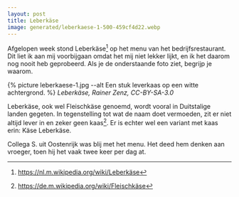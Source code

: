 ```yaml
---
layout: post
title: Leberkäse
image: generated/leberkaese-1-500-459cf4d22.webp
---
```


Afgelopen week stond Leberkäse[^1] op het menu van het bedrijfsrestaurant. Dit liet ik aan mij voorbijgaan omdat het mij niet lekker lijkt, en ik het daarom nog nooit heb geprobeerd. Als je de onderstaande foto ziet, begrijp je waarom.

{% picture leberkaese-1.jpg --alt Een stuk leverkaas op een witte achtergrond. %}
_Leberkäse, Rainer Zenz, CC-BY-SA-3.0_

Leberkäse, ook wel Fleischkäse genoemd, wordt vooral in Duitstalige landen gegeten. In tegenstelling tot wat de naam doet vermoeden, zit er niet altijd lever in en zeker geen kaas[^2]. Er is echter wel een variant met kaas erin: Käse Leberkäse.

Collega S. uit Oostenrijk was blij met het menu. Het deed hem denken aan vroeger, toen hij het vaak twee keer per dag at.

[^1]: <https://nl.m.wikipedia.org/wiki/Leberkäse>

[^2]: <https://de.m.wikipedia.org/wiki/Fleischkäse>
